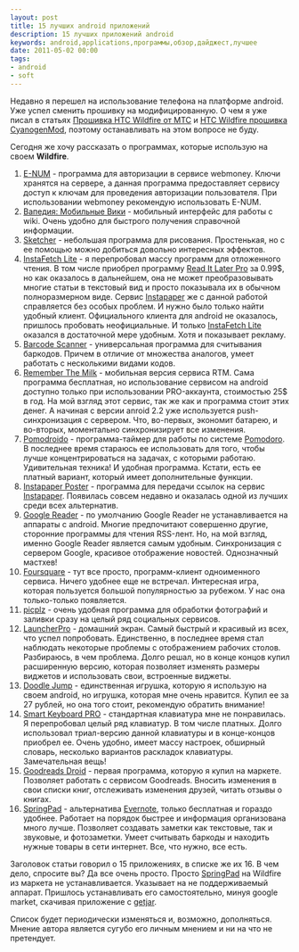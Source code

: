 ```yaml
---
layout: post
title: 15 лучших android приложений
description: 15 лучших приложений android
keywords: android,applications,программы,обзор,дайджест,лучшее
date: 2011-05-02 00:00
tags:
- android
- soft
---
```

Недавно я перешел на использование телефона на платформе android. Уже успел сменить прошивку на модифицированную. О чем я уже писал в статьях [Прошивка HTC Wildfire от МТС][] и [HTC Wildfire прошивка CyanogenMod][], поэтому останавливать на этом вопросе не буду.

Сегодня же хочу рассказать о программах, которые использую на своем **Wildfire**.

1. [E-NUM][] - программа для авторизации в сервисе webmoney. Ключи хранятся на сервере, а данная программа предоставляет сервису доступ к ключам для проведения авторизации пользователя. При использовании webmoney рекомендую использовать E-NUM.
2. [Вапедия: Мобильные Вики][1] - мобильный интерфейс для работы с wiki. Очень удобно для быстрого получения справочной информации.
3. [Sketcher][] - небольшая программа для рисования. Простенькая, но с ее помощью можно добиться довольно интересных эффектов.
4. [InstaFetch Lite][] - я перепробовал массу программ для отложенного чтения. В том числе приобрел программу [Read It Later Pro][] за 0.99$, но как оказалось в дальнейшем, она не может преобразовывать многие статьи в текстовый вид и просто показывала их в обычном полноразмерном виде. Сервис [Instapaper][] же с данной работой справляется без особых проблем. И нужно было только найти удобный клиент. Официального клиента для android не оказалось, пришлось пробовать неофициальные. И только [InstaFetch Lite][]
оказался в достаточной мере удобным. Хотя и показывает рекламу.
5. [Barcode Scanner][] - универсальная программа для считывания баркодов. Причем в отличие от множества аналогов, умеет работать с несколькими видами кодов.
6. [Remember The Milk][] - мобильная версия сервиса RTM. Сама программа бесплатная, но использование сервисом на android доступно только при использовании PRO-аккаунта, стоимостью 25$ в год. На мой взгляд этот сервис, так же как и программа стоит этих денег.
А начиная с версии anroid 2.2 уже используется push-синхронизация с сервером. Что, во-первых, экономит батарею, и во-вторых, моментально синхронизирует все изменения. 
7. [Pomodroido][] - программа-таймер для работы по системе [Pomodoro][]. В последнее время стараюсь ее использовать для того, чтобы лучше концентрироваться на задачах, с которыми работаю. Удивительная техника! И удобная программа. Кстати, есть ее платный вариант, который имеет дополнительные функции.
8. [Instapaper Poster][] - программа для передачи ссылок на сервис [Instapaper][]. Появилась совсем недавно и оказалась одной из лучших среди всех альтернатив.
9. [Google Reader][] - по умолчанию Google Reader не устанавливается на аппараты с android. Многие предпочитают совершенно другие, сторонние программы для чтения RSS-лент. Но, на мой взгляд, именно Google Reader является самым удобным. Синхронизация с сервером
Google, красивое отображение новостей. Однозначный мастхев!
10. [Foursquare][] - тут все просто, программ-клиент одноименного сервиса. Ничего удобнее еще не встречал. Интересная игра, которая пользуется большой популярностью за рубежом. У нас она только-только появляется.
11. [picplz][] - очень удобная программа для обработки фотографий и заливки сразу на целый ряд социальных сервисов.
12. [LauncherPro][] - домашний экран. Самый быстрый и красивый из всех, что успел попробовать. Единственно, в последнее время стал наблюдать некоторые проблемы с отображением рабочих столов. Разбираюсь, в чем проблема. Долго решал, но в конце концов купил расширенную версию, которая позволяет изменять размеры виджетов и использовать свои, встроенные виджеты.
13. [Doodle Jump][] - единственная игрушка, которую я использую на своем android, но игрушка, которая мне очень нравится. Купил ее за 27 рублей, но она того стоит, рекомендую обратить внимание!
14. [Smart Keyboard PRO][] - стандартная клавиатура мне не понравилась. Я перепробовал целый ряд клавиатур. В том числе платных. Долго использовал триал-версию данной клавиатуры и в конце-концов приобрел ее. Очень удобно, имеет массу настроек, обширный словарь, несколько вариантов раскладок клавиатуры. Замечательная вещь!
15. [Goodreads Droid][] - первая программа, которую я купил на маркете. Позволяет работать с сервисом Goodreads. Вносить изменения в свои списки книг, отслеживать изменения друзей, читать отзывы о книгах.
16. [SpringPad][] - альтернатива [Evernote][], только бесплатная и гораздо удобнее. Работает на порядок быстрее и информация организована много лучше. Позволяет создавать заметки как текстовые, так и звуковые, и фотозаметки. Умеет считывать баркоды и находить
нужные товары в сети интернет. Все, что нужно, все есть.

Заголовок статьи говорил о 15 приложениях, в списке же их 16. В чем дело, спросите вы? Да все очень просто. Просто [SpringPad][] на Wildfire из маркета не устанавливается. Указывает на не поддерживаемый аппарат. Пришлось устанавливать его самостоятельно, минуя google market, скачивая приложение с [getjar][].

Список будет периодически изменяться и, возможно, дополняться. Мнение автора является сугубо его личным мнением и ни на что не претендует.

[Прошивка HTC Wildfire от МТС]: /2011/02/27/proshivka-htc-wildfire-ot-mts/
  "Прошивка HTC Wildfire от МТС"
[E-NUM]: https://market.android.com/details?id=ru.e_num "E-NUM"
[1]: https://market.android.com/details?id=com.taptu.wapedia.android
  "Вапедия: Мобильные Вики"
[Sketcher]: https://market.android.com/details?id=org.sketcher
  "Sketcher"
[InstaFetch Lite]: https://market.android.com/details?id=pl.immortal.instafetch
  "InstaFetch Lite"
[Read It Later Pro]: https://market.android.com/details?id=com.ideashower.readitlater.pro
  "Read It Later Pro"
[Instapaper]: http://www.instapaper.com "Instapaper"
[Barcode Scanner]: https://market.android.com/details?id=com.google.zxing.client.android
  "Barcode Scanner"
[Remember The Milk]: https://market.android.com/details?id=com.rememberthemilk.MobileRTM
  "Remember The Milk"
[Pomodroido]: https://market.android.com/details?id=net.artifix.pomodroido.free
  "Pomodroido"
[Pomodoro]: http://www.pomodorotechnique.com/ "Pomodoro"
[Instapaper Poster]: https://market.android.com/details?id=dk.southbound.instapaper
  "Instapaper Poster"
[Google Reader]: https://market.android.com/details?id=com.google.android.apps.reader
  "Google Reader"
[Foursquare]: https://market.android.com/details?id=com.joelapenna.foursquared
  "Foursquare"
[picplz]: https://market.android.com/details?id=com.picplz.rangefinder "picplz"
[LauncherPro]: https://market.android.com/details?id=com.fede.launcher "LauncherPro"
[Doodle Jump]: https://market.android.com/details?id=com.realarcade.DOJ "Doodle Jump"
[Smart Keyboard PRO]: https://market.android.com/details?id=net.cdeguet.smartkeyboardpro
  "Smart Keyboard PRO"
[Goodreads Droid]: https://market.android.com/details?id=hactar.goodreads "Goodreads Droid"
[SpringPad]: https://market.android.com/details?id=com.springpad "SpringPad"
[Evernote]: https://www.evernote.com "Evernote"
[HTC Wildfire прошивка CyanogenMod]: /2011/04/13/cyanogenmod-wildfire/
  "HTC Wildfire прошивка CyanogenMod"
[getjar]: http://www.getjar.com/ "GetJar"
